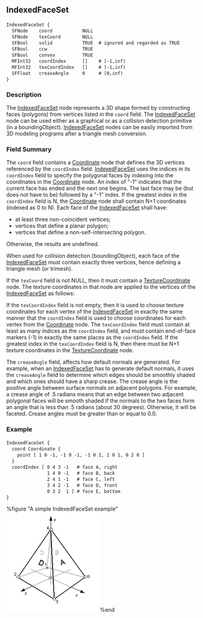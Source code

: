 ## IndexedFaceSet

```
IndexedFaceSet {
  SFNode    coord           NULL
  SFNode    texCoord        NULL
  SFBool    solid           TRUE  # ignored and regarded as TRUE
  SFBool    ccw             TRUE
  SFBool    convex          TRUE
  MFInt32   coordIndex      []    # [-1,inf)
  MFInt32   texCoordIndex   []    # [-1,inf)
  SFFloat   creaseAngle     0     # [0,inf)
}
```

### Description

The [IndexedFaceSet](indexedfaceset.md#indexedfaceset) node represents a 3D
shape formed by constructing faces (polygons) from vertices listed in the
`coord` field. The [IndexedFaceSet](indexedfaceset.md#indexedfaceset) node can
be used either as a graphical or as a collision detection primitive (in a
boundingObject). [IndexedFaceSet](indexedfaceset.md#indexedfaceset) nodes can be
easily imported from 3D modeling programs after a triangle mesh conversion.

### Field Summary

The `coord` field contains a [Coordinate](coordinate.md#coordinate) node that
defines the 3D vertices referenced by the `coordIndex` field.
[IndexedFaceSet](indexedfaceset.md#indexedfaceset) uses the indices in its
`coordIndex` field to specify the polygonal faces by indexing into the
coordinates in the [Coordinate](coordinate.md#coordinate) node. An index of "-1"
indicates that the current face has ended and the next one begins. The last face
may be (but does not have to be) followed by a "-1" index. If the greatest index
in the `coordIndex` field is N, the [Coordinate](coordinate.md#coordinate) node
shall contain N+1 coordinates (indexed as 0 to N). Each face of the
[IndexedFaceSet](indexedfaceset.md#indexedfaceset) shall have:

- at least three non-coincident vertices;
- vertices that define a planar polygon;
- vertices that define a non-self-intersecting polygon.

Otherwise, the results are undefined.

When used for collision detection (boundingObject), each face of the
[IndexedFaceSet](indexedfaceset.md#indexedfaceset) must contain exactly three
vertices, hence defining a triangle mesh (or trimesh).

If the `texCoord` field is not NULL, then it must contain a
[TextureCoordinate](texturecoordinate.md#texturecoordinate) node. The texture
coordinates in that node are applied to the vertices of the
[IndexedFaceSet](indexedfaceset.md#indexedfaceset) as follows:

If the `texCoordIndex` field is not empty, then it is used to choose texture
coordinates for each vertex of the
[IndexedFaceSet](indexedfaceset.md#indexedfaceset) in exactly the same manner
that the `coordIndex` field is used to choose coordinates for each vertex from
the [Coordinate](coordinate.md#coordinate) node. The `texCoordIndex` field must
contain at least as many indices as the `coordIndex` field, and must contain
end-of-face markers (-1) in exactly the same places as the `coordIndex` field.
If the greatest index in the `texCoordIndex` field is N, then there must be N+1
texture coordinates in the
[TextureCoordinate](texturecoordinate.md#texturecoordinate) node.

The `creaseAngle` field, affects how default normals are generated. For example,
when an [IndexedFaceSet](indexedfaceset.md#indexedfaceset) has to generate
default normals, it uses the `creaseAngle` field to determine which edges should
be smoothly shaded and which ones should have a sharp crease. The crease angle
is the positive angle between surface normals on adjacent polygons. For example,
a crease angle of .5 radians means that an edge between two adjacent polygonal
faces will be smooth shaded if the normals to the two faces form an angle that
is less than .5 radians (about 30 degrees). Otherwise, it will be faceted.
Crease angles must be greater than or equal to 0.0.

### Example

```
IndexedFaceSet {
  coord Coordinate {
    point [ 1 0 -1, -1 0 -1, -1 0 1, 1 0 1, 0 2 0 ]
  }
  coordIndex [ 0 4 3 -1   # face A, right
               1 4 0 -1   # face B, back
               2 4 1 -1   # face C, left
               3 4 2 -1   # face D, front
               0 3 2  1 ] # face E, bottom
}
```

%figure "A simple IndexedFaceSet example"
![A simple IndexedFaceSet example](png/indexed_face_set.png)
%end

